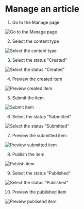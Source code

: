 # Manage an article

1. Go to the Manage page

![Go to the Manage page]()

2. Select the content type

![Select the content type]()

3. Select the status "Created"

![Select the status "Created"]()

4. Preview the created item

![Preview created item]()

5. Submit the item

![Submit item]()

6. Select the status "Submitted"

![Select the status "Submitted"]()

7. Preview the submitted item

![Preview submitted item]()

8. Publish the item

![Publish item]()

9. Select the status "Published"

![Select the status "Published"]()

10. Preview the published item

![Preview publisehd item]()
